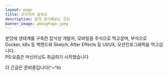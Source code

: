 ```yaml
---
layout: page
title: 코구리의 쉽생코
description: 쉽게 생각해보는 코딩
banner_image: abougPage.jpeg
---
```


분당에 생태계를 구축한 잡식성 개발자, 모바일을 주식으로 먹고살며, 부식으로 Docker, k8s 등 백엔드와 Sketch, After Effects 등 UI/UX, 모션인포그래픽을 먹고삽니다. <br/> PS:요즘은 머신러닝도 취급하기 시작했습니다 <br>

더 긴글은 준비중입니다(^~^b)